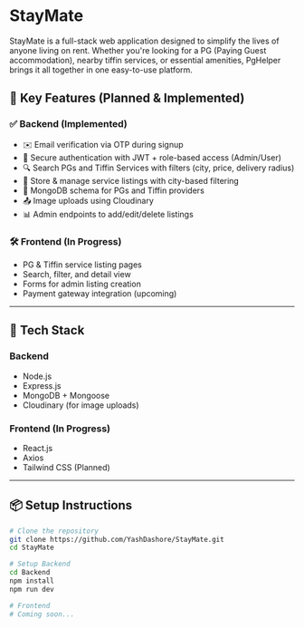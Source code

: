 # StayMate

StayMate is a full-stack web application designed to simplify the lives of anyone living on rent. Whether you're looking for a PG (Paying Guest accommodation), nearby tiffin services, or essential amenities, PgHelper brings it all together in one easy-to-use platform.

## 🚀 Key Features (Planned & Implemented)

### ✅ Backend (Implemented)

- ✉️ Email verification via OTP during signup
- 🔐 Secure authentication with JWT + role-based access (Admin/User)
- 🔍 Search PGs and Tiffin Services with filters (city, price, delivery radius)
- 📌 Store & manage service listings with city-based filtering
- 🧾 MongoDB schema for PGs and Tiffin providers
- 📤 Image uploads using Cloudinary
- 📊 Admin endpoints to add/edit/delete listings

### 🛠 Frontend (In Progress)

- PG & Tiffin service listing pages
- Search, filter, and detail view
- Forms for admin listing creation
- Payment gateway integration (upcoming)

---

## 🧰 Tech Stack

### Backend

- Node.js
- Express.js
- MongoDB + Mongoose
- Cloudinary (for image uploads)

### Frontend (In Progress)

- React.js
- Axios
- Tailwind CSS (Planned)

---

## 📦 Setup Instructions

```bash
# Clone the repository
git clone https://github.com/YashDashore/StayMate.git
cd StayMate

# Setup Backend
cd Backend
npm install
npm run dev

# Frontend
# Coming soon...
```
